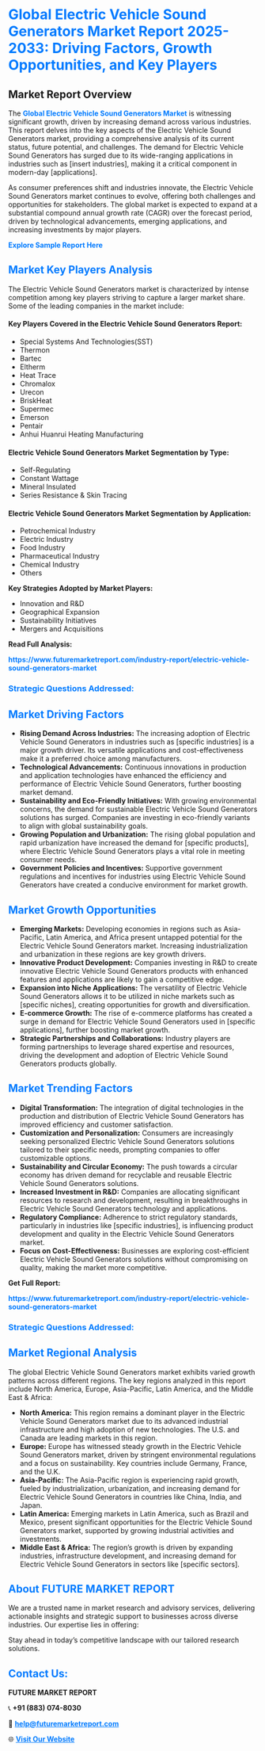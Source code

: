 <h1 style="color: #007BFF;">Global Electric Vehicle Sound Generators Market Report 2025-2033: Driving Factors, Growth Opportunities, and Key Players</h1>

<section id="overview">
<h2>Market Report Overview</h2>
<p>The <a href="https://www.futuremarketreport.com/industry-report/electric-vehicle-sound-generators-market" style="color: #007BFF; text-decoration: none;"><strong>Global Electric Vehicle Sound Generators Market</strong></a> is witnessing significant growth, driven by increasing demand across various industries. This report delves into the key aspects of the Electric Vehicle Sound Generators market, providing a comprehensive analysis of its current status, future potential, and challenges. The demand for Electric Vehicle Sound Generators has surged due to its wide-ranging applications in industries such as [insert industries], making it a critical component in modern-day [applications].</p>
<p>As consumer preferences shift and industries innovate, the Electric Vehicle Sound Generators market continues to evolve, offering both challenges and opportunities for stakeholders. The global market is expected to expand at a substantial compound annual growth rate (CAGR) over the forecast period, driven by technological advancements, emerging applications, and increasing investments by major players.</p>
</section>

<section id="overview">
<p><a href="https://www.futuremarketreport.com/request-sample/reportId=34519" style="color: #007BFF; text-decoration: none;"><strong>Explore Sample Report Here</strong></a></p>
</section>

<section id="key-players">
<h2 style="color: #007BFF;">Market Key Players Analysis</h2>
<p>The Electric Vehicle Sound Generators market is characterized by intense competition among key players striving to capture a larger market share. Some of the leading companies in the market include:</p>
<h4>Key Players Covered in the Electric Vehicle Sound Generators Report:</h4>
<ul><li>Special Systems And Technologies(SST)</li><li>Thermon</li><li>Bartec</li><li>Eltherm</li><li>Heat Trace</li><li>Chromalox</li><li>Urecon</li><li>BriskHeat</li><li>Supermec</li><li>Emerson</li><li>Pentair</li><li>Anhui Huanrui Heating Manufacturing</li></ul>
<h4>Electric Vehicle Sound Generators Market Segmentation by Type:</h4>
<ul><li>Self-Regulating</li><li>Constant Wattage</li><li>Mineral Insulated</li><li>Series Resistance &amp; Skin Tracing</li></ul>

<h4>Electric Vehicle Sound Generators Market Segmentation by Application:</h4>
<ul><li>Petrochemical Industry</li><li>Electric Industry</li><li>Food Industry</li><li>Pharmaceutical Industry</li><li>Chemical Industry</li><li>Others</li></ul>
<p><strong>Key Strategies Adopted by Market Players:</strong></p>
<ul>
<li>Innovation and R&D</li>
<li>Geographical Expansion</li>
<li>Sustainability Initiatives</li>
<li>Mergers and Acquisitions</li>
</ul>
</section>

<section>
<p><strong>Read Full Analysis: </strong></p><a href="https://www.futuremarketreport.com/industry-report/electric-vehicle-sound-generators-market" style="color: #007BFF; text-decoration: none;"><strong>https://www.futuremarketreport.com/industry-report/electric-vehicle-sound-generators-market</strong></a>
<h3 style="color: #007BFF;">Strategic Questions Addressed:</h3>
</section>

<section id="driving-factors">
<h2 style="color: #007BFF;">Market Driving Factors</h2>
<ul>
<li><strong>Rising Demand Across Industries:</strong> The increasing adoption of Electric Vehicle Sound Generators in industries such as [specific industries] is a major growth driver. Its versatile applications and cost-effectiveness make it a preferred choice among manufacturers.</li>
<li><strong>Technological Advancements:</strong> Continuous innovations in production and application technologies have enhanced the efficiency and performance of Electric Vehicle Sound Generators, further boosting market demand.</li>
<li><strong>Sustainability and Eco-Friendly Initiatives:</strong> With growing environmental concerns, the demand for sustainable Electric Vehicle Sound Generators solutions has surged. Companies are investing in eco-friendly variants to align with global sustainability goals.</li>
<li><strong>Growing Population and Urbanization:</strong> The rising global population and rapid urbanization have increased the demand for [specific products], where Electric Vehicle Sound Generators plays a vital role in meeting consumer needs.</li>
<li><strong>Government Policies and Incentives:</strong> Supportive government regulations and incentives for industries using Electric Vehicle Sound Generators have created a conducive environment for market growth.</li>
</ul>
</section>

<section id="growth-opportunities">
<h2 style="color: #007BFF;">Market Growth Opportunities</h2>
<ul>
<li><strong>Emerging Markets:</strong> Developing economies in regions such as Asia-Pacific, Latin America, and Africa present untapped potential for the Electric Vehicle Sound Generators market. Increasing industrialization and urbanization in these regions are key growth drivers.</li>
<li><strong>Innovative Product Development:</strong> Companies investing in R&D to create innovative Electric Vehicle Sound Generators products with enhanced features and applications are likely to gain a competitive edge.</li>
<li><strong>Expansion into Niche Applications:</strong> The versatility of Electric Vehicle Sound Generators allows it to be utilized in niche markets such as [specific niches], creating opportunities for growth and diversification.</li>
<li><strong>E-commerce Growth:</strong> The rise of e-commerce platforms has created a surge in demand for Electric Vehicle Sound Generators used in [specific applications], further boosting market growth.</li>
<li><strong>Strategic Partnerships and Collaborations:</strong> Industry players are forming partnerships to leverage shared expertise and resources, driving the development and adoption of Electric Vehicle Sound Generators products globally.</li>
</ul>
</section>

<section id="trending-factors">
<h2 style="color: #007BFF;">Market Trending Factors</h2>
<ul>
<li><strong>Digital Transformation:</strong> The integration of digital technologies in the production and distribution of Electric Vehicle Sound Generators has improved efficiency and customer satisfaction.</li>
<li><strong>Customization and Personalization:</strong> Consumers are increasingly seeking personalized Electric Vehicle Sound Generators solutions tailored to their specific needs, prompting companies to offer customizable options.</li>
<li><strong>Sustainability and Circular Economy:</strong> The push towards a circular economy has driven demand for recyclable and reusable Electric Vehicle Sound Generators solutions.</li>
<li><strong>Increased Investment in R&D:</strong> Companies are allocating significant resources to research and development, resulting in breakthroughs in Electric Vehicle Sound Generators technology and applications.</li>
<li><strong>Regulatory Compliance:</strong> Adherence to strict regulatory standards, particularly in industries like [specific industries], is influencing product development and quality in the Electric Vehicle Sound Generators market.</li>
<li><strong>Focus on Cost-Effectiveness:</strong> Businesses are exploring cost-efficient Electric Vehicle Sound Generators solutions without compromising on quality, making the market more competitive.</li>
</ul>
</section>

<section>
<p><strong>Get Full Report: </strong></p><a href="https://www.futuremarketreport.com/industry-report/electric-vehicle-sound-generators-market" style="color: #007BFF; text-decoration: none;"><strong>https://www.futuremarketreport.com/industry-report/electric-vehicle-sound-generators-market</strong></a>
<h3 style="color: #007BFF;">Strategic Questions Addressed:</h3>
</section>


<section id="regional-analysis">
<h2 style="color: #007BFF;">Market Regional Analysis</h2>
<p>The global Electric Vehicle Sound Generators market exhibits varied growth patterns across different regions. The key regions analyzed in this report include North America, Europe, Asia-Pacific, Latin America, and the Middle East & Africa:</p>
<ul>
<li><strong>North America:</strong> This region remains a dominant player in the Electric Vehicle Sound Generators market due to its advanced industrial infrastructure and high adoption of new technologies. The U.S. and Canada are leading markets in this region.</li>
<li><strong>Europe:</strong> Europe has witnessed steady growth in the Electric Vehicle Sound Generators market, driven by stringent environmental regulations and a focus on sustainability. Key countries include Germany, France, and the U.K.</li>
<li><strong>Asia-Pacific:</strong> The Asia-Pacific region is experiencing rapid growth, fueled by industrialization, urbanization, and increasing demand for Electric Vehicle Sound Generators in countries like China, India, and Japan.</li>
<li><strong>Latin America:</strong> Emerging markets in Latin America, such as Brazil and Mexico, present significant opportunities for the Electric Vehicle Sound Generators market, supported by growing industrial activities and investments.</li>
<li><strong>Middle East & Africa:</strong> The region’s growth is driven by expanding industries, infrastructure development, and increasing demand for Electric Vehicle Sound Generators in sectors like [specific sectors].</li>
</ul>
</section>

<footer>
<h2 style="color: #007BFF;">About FUTURE MARKET REPORT</h2>
<p>We are a trusted name in market research and advisory services, delivering actionable insights and strategic support to businesses across diverse industries. Our expertise lies in offering:</p>

<p>Stay ahead in today’s competitive landscape with our tailored research solutions.</p>

<h2 style="color: #007BFF;">Contact Us:</h2>
<p><strong>FUTURE MARKET REPORT</strong></p>
<p>📞 <strong>+91 (883) 074-8030</strong></p>
<p>📧 <strong><a href="mailto:help@futuremarketreport.com" style="color: #007BFF;">help@futuremarketreport.com</a></strong></p>
<p>🌐 <strong><a href="https://www.futuremarketreport.com/" style="color: #007BFF;">Visit Our Website</a></strong></p>
</footer>